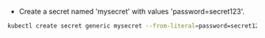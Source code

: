 - Create a secret named 'mysecret' with values 'password=secret123'.

```bash
kubectl create secret generic mysecret --from-literal=password=secret123
```
